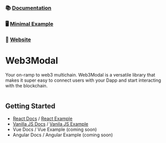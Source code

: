 ### 📚 [Documentation](https://docs.walletconnect.com/2.0/introduction/web3modal/about)

### 🖥️ [Minimal Example](https://web3modal-dev.pages.dev/)

### 🔗 [Website](https://web3modal.com)

# Web3Modal

Your on-ramp to web3 multichain. Web3Modal is a versatile library that makes it super easy to connect users with your Dapp and start interacting with the blockchain.

<p align="center">
  <img src="./.github/assets/header.png" alt="" border="0">
</p>

## Getting Started

- [React Docs](https://docs.walletconnect.com/2.0/introduction/web3modal/react/installation) / [React Example](./examples/react/)
- [Vanilla JS Docs](https://docs.walletconnect.com/2.0/web3modal/html-js/installation) / [Vanila JS Example](./examples/html/)
- Vue Docs / Vue Example (coming soon)
- Angular Docs / Angular Example (coming soon)
